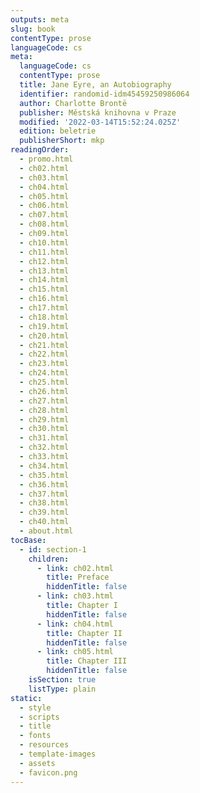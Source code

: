 ```yaml
---
outputs: meta
slug: book
contentType: prose
languageCode: cs
meta:
  languageCode: cs
  contentType: prose
  title: Jane Eyre, an Autobiography
  identifier: randomid-idm45459250986064
  author: Charlotte Brontë
  publisher: Městská knihovna v Praze
  modified: '2022-03-14T15:52:24.025Z'
  edition: beletrie
  publisherShort: mkp
readingOrder:
  - promo.html
  - ch02.html
  - ch03.html
  - ch04.html
  - ch05.html
  - ch06.html
  - ch07.html
  - ch08.html
  - ch09.html
  - ch10.html
  - ch11.html
  - ch12.html
  - ch13.html
  - ch14.html
  - ch15.html
  - ch16.html
  - ch17.html
  - ch18.html
  - ch19.html
  - ch20.html
  - ch21.html
  - ch22.html
  - ch23.html
  - ch24.html
  - ch25.html
  - ch26.html
  - ch27.html
  - ch28.html
  - ch29.html
  - ch30.html
  - ch31.html
  - ch32.html
  - ch33.html
  - ch34.html
  - ch35.html
  - ch36.html
  - ch37.html
  - ch38.html
  - ch39.html
  - ch40.html
  - about.html
tocBase:
  - id: section-1
    children:
      - link: ch02.html
        title: Preface
        hiddenTitle: false
      - link: ch03.html
        title: Chapter I
        hiddenTitle: false
      - link: ch04.html
        title: Chapter II
        hiddenTitle: false
      - link: ch05.html
        title: Chapter III
        hiddenTitle: false
    isSection: true
    listType: plain
static:
  - style
  - scripts
  - title
  - fonts
  - resources
  - template-images
  - assets
  - favicon.png
---
```


